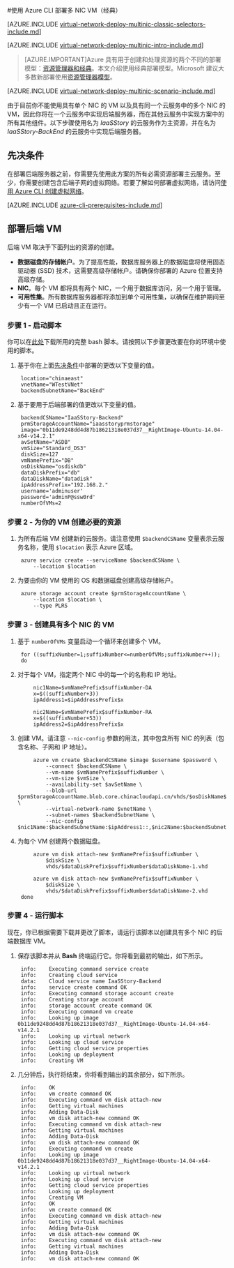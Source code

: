 <properties 
   pageTitle="在经典部署模型中使用 Azure CLI 部署多 NIC VM | Azure"
   description="了解如何在经典部署模型中使用 Azure CLI 部署多 NIC VM"
   services="virtual-network"
   documentationCenter="na"
   authors="telmosampaio"
   manager="carmonm"
   editor=""
   tags="azure-service-management"
/>
<tags
	ms.service="virtual-network"
	ms.date="02/02/2016"
	wacn.date="03/28/2016"/>

#使用 Azure CLI 部署多 NIC VM（经典）

[AZURE.INCLUDE [virtual-network-deploy-multinic-classic-selectors-include.md](../includes/virtual-network-deploy-multinic-classic-selectors-include.md)]

[AZURE.INCLUDE [virtual-network-deploy-multinic-intro-include.md](../includes/virtual-network-deploy-multinic-intro-include.md)]

> [AZURE.IMPORTANT]Azure 具有用于创建和处理资源的两个不同的部署模型：[资源管理器和经典](/documentation/articles/resource-manager-deployment-model)。本文介绍使用经典部署模型。Microsoft 建议大多数新部署使用[资源管理器模型](/documentation/articles/virtual-network-deploy-multinic-arm-cli)。

[AZURE.INCLUDE [virtual-network-deploy-multinic-scenario-include.md](../includes/virtual-network-deploy-multinic-scenario-include.md)]

由于目前你不能使用具有单个 NIC 的 VM 以及具有同一个云服务中的多个 NIC 的 VM，因此你将在一个云服务中实现后端服务器，而在其他云服务中实现方案中的所有其他组件。以下步骤使用名为 *IaaSStory* 的云服务作为主资源，并在名为 *IaaSStory-BackEnd* 的云服务中实现后端服务器。

## <a name="Prerequisites"></a> 先决条件

在部署后端服务器之前，你需要先使用此方案的所有必需资源部署主云服务。至少，你需要创建包含后端子网的虚拟网络。若要了解如何部署虚拟网络，请访问[使用 Azure CLI 创建虚拟网络](/documentation/articles/virtual-networks-create-vnet-classic-cli)。

[AZURE.INCLUDE [azure-cli-prerequisites-include.md](../includes/azure-cli-prerequisites-include.md)]

## 部署后端 VM

后端 VM 取决于下面列出的资源的创建。

- **数据磁盘的存储帐户**。为了提高性能，数据库服务器上的数据磁盘将使用固态驱动器 (SSD) 技术，这需要高级存储帐户。请确保你部署的 Azure 位置支持高级存储。
- **NIC**。每个 VM 都将具有两个 NIC，一个用于数据库访问，另一个用于管理。
- **可用性集**。所有数据库服务器都将添加到单个可用性集，以确保在维护期间至少有一个 VM 已启动且正在运行。 

### 步骤 1 - 启动脚本

你可以在[此处](https://raw.githubusercontent.com/Azure/azure-quickstart-templates/master/IaaS-Story/11-MultiNIC/classic/virtual-network-deploy-multinic-classic-cli.sh)下载所用的完整 bash 脚本。请按照以下步骤更改要在你的环境中使用的脚本。

1. 基于你在上面[先决条件](#Prerequisites)中部署的更改以下变量的值。

		location="chinaeast"
		vnetName="WTestVNet"
		backendSubnetName="BackEnd"

2. 基于要用于后端部署的值更改以下变量的值。

		backendCSName="IaaSStory-Backend"
		prmStorageAccountName="iaasstoryprmstorage"
		image="0b11de9248dd4d87b18621318e037d37__RightImage-Ubuntu-14.04-x64-v14.2.1"
		avSetName="ASDB"
		vmSize="Standard_DS3"
		diskSize=127
		vmNamePrefix="DB"
		osDiskName="osdiskdb"
		dataDiskPrefix="db"
		dataDiskName="datadisk"
		ipAddressPrefix="192.168.2."
		username='adminuser'
		password='adminP@ssw0rd'
		numberOfVMs=2

### 步骤 2 - 为你的 VM 创建必要的资源

1. 为所有后端 VM 创建新的云服务。请注意使用 `$backendCSName` 变量表示云服务名称，使用 `$location` 表示 Azure 区域。

		azure service create --serviceName $backendCSName \
		    --location $location

2. 为要由你的 VM 使用的 OS 和数据磁盘创建高级存储帐户。

		azure storage account create $prmStorageAccountName \
		    --location $location \
		    --type PLRS 

### 步骤 3 - 创建具有多个 NIC 的 VM

1. 基于 `numberOfVMs` 变量启动一个循环来创建多个 VM。

		for ((suffixNumber=1;suffixNumber<=numberOfVMs;suffixNumber++));
		do

2. 对于每个 VM，指定两个 NIC 中的每一个的名称和 IP 地址。

		    nic1Name=$vmNamePrefix$suffixNumber-DA
		    x=$((suffixNumber+3))
		    ipAddress1=$ipAddressPrefix$x
		
		    nic2Name=$vmNamePrefix$suffixNumber-RA
		    x=$((suffixNumber+53))
		    ipAddress2=$ipAddressPrefix$x

4. 创建 VM。请注意 `--nic-config` 参数的用法，其中包含所有 NIC 的列表（包含名称、子网和 IP 地址）。

		    azure vm create $backendCSName $image $username $password \
		        --connect $backendCSName \
		        --vm-name $vmNamePrefix$suffixNumber \
		        --vm-size $vmSize \
		        --availability-set $avSetName \
		        --blob-url $prmStorageAccountName.blob.core.chinacloudapi.cn/vhds/$osDiskName$suffixNumber.vhd \
		        --virtual-network-name $vnetName \
		        --subnet-names $backendSubnetName \
		        --nic-config $nic1Name:$backendSubnetName:$ipAddress1::,$nic2Name:$backendSubnetName:$ipAddress2::

5. 为每个 VM 创建两个数据磁盘。

		    azure vm disk attach-new $vmNamePrefix$suffixNumber \
		        $diskSize \
		        vhds/$dataDiskPrefix$suffixNumber$dataDiskName-1.vhd
		
		    azure vm disk attach-new $vmNamePrefix$suffixNumber \
		        $diskSize \
		        vhds/$dataDiskPrefix$suffixNumber$dataDiskName-2.vhd
		done

### 步骤 4 - 运行脚本

现在，你已根据需要下载并更改了脚本，请运行该脚本以创建具有多个 NIC 的后端数据库 VM。

1. 保存该脚本并从 **Bash** 终端运行它。你将看到最初的输出，如下所示。

		info:    Executing command service create
		info:    Creating cloud service
		data:    Cloud service name IaaSStory-Backend
		info:    service create command OK
		info:    Executing command storage account create
		info:    Creating storage account
		info:    storage account create command OK
		info:    Executing command vm create
		info:    Looking up image 0b11de9248dd4d87b18621318e037d37__RightImage-Ubuntu-14.04-x64-v14.2.1
		info:    Looking up virtual network
		info:    Looking up cloud service
		info:    Getting cloud service properties
		info:    Looking up deployment
		info:    Creating VM

2. 几分钟后，执行将结束，你将看到输出的其余部分，如下所示。

		info:    OK
		info:    vm create command OK
		info:    Executing command vm disk attach-new
		info:    Getting virtual machines
		info:    Adding Data-Disk
		info:    vm disk attach-new command OK
		info:    Executing command vm disk attach-new
		info:    Getting virtual machines
		info:    Adding Data-Disk
		info:    vm disk attach-new command OK
		info:    Executing command vm create
		info:    Looking up image 0b11de9248dd4d87b18621318e037d37__RightImage-Ubuntu-14.04-x64-v14.2.1
		info:    Looking up virtual network
		info:    Looking up cloud service
		info:    Getting cloud service properties
		info:    Looking up deployment
		info:    Creating VM
		info:    OK
		info:    vm create command OK
		info:    Executing command vm disk attach-new
		info:    Getting virtual machines
		info:    Adding Data-Disk
		info:    vm disk attach-new command OK
		info:    Executing command vm disk attach-new
		info:    Getting virtual machines
		info:    Adding Data-Disk
		info:    vm disk attach-new command OK

<!---HONumber=Mooncake_1221_2015-->